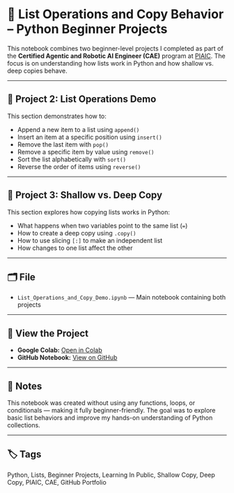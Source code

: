 # 🧮 List Operations and Copy Behavior – Python Beginner Projects

This notebook combines two beginner-level projects I completed as part of the **Certified Agentic and Robotic AI Engineer (CAE)** program at [PIAIC](https://piaic.org/). The focus is on understanding how lists work in Python and how shallow vs. deep copies behave.

---

## 📌 Project 2: List Operations Demo

This section demonstrates how to:
- Append a new item to a list using `append()`
- Insert an item at a specific position using `insert()`
- Remove the last item with `pop()`
- Remove a specific item by value using `remove()`
- Sort the list alphabetically with `sort()`
- Reverse the order of items using `reverse()`

---

## 📌 Project 3: Shallow vs. Deep Copy

This section explores how copying lists works in Python:
- What happens when two variables point to the same list (`=`)
- How to create a deep copy using `.copy()`
- How to use slicing `[:]` to make an independent list
- How changes to one list affect the other

---

## 🗂 File

- `List_Operations_and_Copy_Demo.ipynb` — Main notebook containing both projects

---

## 🔗 View the Project

- **Google Colab:** [Open in Colab](https://colab.research.google.com/drive/1oJXL30O8bVlnyfUUHXVHM_YnIh-xYCf-?usp=sharing)  
- **GitHub Notebook:** [View on GitHub](https://github.com/uzairahmadai/python-projects/blob/main/List_Operations_and_Copy_Demo.ipynb)

---

## 💬 Notes

This notebook was created without using any functions, loops, or conditionals — making it fully beginner-friendly. The goal was to explore basic list behaviors and improve my hands-on understanding of Python collections.

---

## 🏷️ Tags

Python, Lists, Beginner Projects, Learning In Public, Shallow Copy, Deep Copy, PIAIC, CAE, GitHub Portfolio

